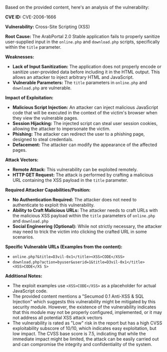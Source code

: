 Based on the provided content, here's an analysis of the vulnerability:

**CVE ID:** CVE-2006-1666

**Vulnerability:** Cross-Site Scripting (XSS)

**Root Cause:** The ArabPortal 2.0 Stable application fails to properly sanitize user-supplied input in the `online.php` and `download.php` scripts, specifically within the `title` parameter.

**Weaknesses:**
*   **Lack of Input Sanitization:** The application does not properly encode or sanitize user-provided data before including it in the HTML output. This allows an attacker to inject arbitrary HTML and JavaScript.
*   **Vulnerable Parameters:** The `title` parameters in `online.php` and `download.php` are vulnerable.

**Impact of Exploitation:**
*   **Malicious Script Injection:** An attacker can inject malicious JavaScript code that will be executed in the context of the victim's browser when they view the vulnerable pages.
*   **Session Hijacking:** The injected script can steal user session cookies, allowing the attacker to impersonate the victim.
*   **Phishing:** The attacker can redirect the user to a phishing page, designed to steal credentials.
*   **Defacement:** The attacker can modify the appearance of the affected pages.

**Attack Vectors:**
*   **Remote Attack:** This vulnerability can be exploited remotely.
*   **HTTP GET Request:** The attack is performed by crafting a malicious URL containing the XSS payload in the `title` parameter.

**Required Attacker Capabilities/Position:**
*   **No Authentication Required:** The attacker does not need to authenticate to exploit this vulnerability.
*   **Ability to Craft Malicious URLs:** The attacker needs to craft URLs with the malicious XSS payload within the `title` parameters of `online.php` and `download.php`
*   **Social Engineering (Optional):** While not strictly necessary, the attacker may need to trick the victim into clicking the crafted URL in some scenarios.

**Specific Vulnerable URLs (Examples from the content):**

*   `online.php?&title=D3vil-0x1</title><XSS>CODE</XSS>`
*   `download.php?action=byuser&userid=1&title=D3vil-0x1</title><XSS>CODE</XS
S>`

**Additional Notes:**
*   The exploit examples use `<XSS>CODE</XSS>` as a placeholder for actual JavaScript code.
*   The provided content mentions a "Secumod 0.1 Anti-XSS & SQL Injection" which suggests this vulnerability might be mitigated by this security module. However, the existence of the vulnerability indicates that this module may not be properly configured, implemented, or it may not address all potential XSS attack vectors
*   The vulnerability is rated as "Low" risk in the report but has a high CVSS exploitability subscore of 10/10, which indicates easy exploitation, but low impact. The CVSS base score is 7.5, indicating that while the immediate impact might be limited, the attack can be easily carried out and can compromise the integrity and confidentiality of the system.